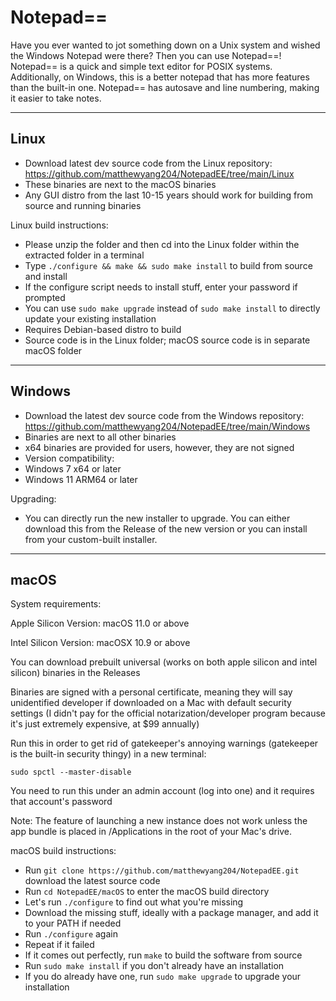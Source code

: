 # Notepad==
Have you ever wanted to jot something down on a Unix system and wished the Windows Notepad were there? Then you can use Notepad==! Notepad== is a quick and simple text editor for POSIX systems. Additionally, on Windows, this is a better notepad that has more features than the built-in one. Notepad== has autosave and line numbering, making it easier to take notes.

-----
Linux
-----
- Download latest dev source code from the Linux repository: https://github.com/matthewyang204/NotepadEE/tree/main/Linux
- These binaries are next to the macOS binaries
- Any GUI distro from the last 10-15 years should work for building from source and running binaries

Linux build instructions:
- Please unzip the folder and then cd into the Linux folder within the extracted folder in a terminal
- Type `./configure && make && sudo make install` to build from source and install
- If the configure script needs to install stuff, enter your password if prompted
- You can use `sudo make upgrade` instead of `sudo make install` to directly update your existing installation
- Requires Debian-based distro to build
- Source code is in the Linux folder; macOS source code is in separate macOS folder

-----
Windows
-----
- Download the latest dev source code from the Windows repository: https://github.com/matthewyang204/NotepadEE/tree/main/Windows
- Binaries are next to all other binaries
- x64 binaries are provided for users, however, they are not signed
- Version compatibility:
- Windows 7 x64 or later
- Windows 11 ARM64 or later

Upgrading:
- You can directly run the new installer to upgrade. You can either download this from the Release of the new version or you can install from your custom-built installer.

------
macOS
------

System requirements:

Apple Silicon Version: macOS 11.0 or above

Intel Silicon Version: macOSX 10.9 or above

You can download prebuilt universal (works on both apple silicon and intel silicon) binaries in the Releases

Binaries are signed with a personal certificate, meaning they will say unidentified developer if downloaded on a Mac with default security settings (I didn't pay for the official notarization/developer program because it's just extremely expensive, at $99 annually)

Run this in order to get rid of gatekeeper's annoying warnings (gatekeeper is the built-in security thingy) in a new terminal:
```
sudo spctl --master-disable
```
You need to run this under an admin account (log into one) and it requires that account's password

Note: The feature of launching a new instance does not work unless the app bundle is placed in /Applications in the root of your Mac's drive.

macOS build instructions:
- Run `git clone https://github.com/matthewyang204/NotepadEE.git` download the latest source code
- Run `cd NotepadEE/macOS` to enter the macOS build directory
- Let's run `./configure` to find out what you're missing
- Download the missing stuff, ideally with a package manager, and add it to your PATH if needed
- Run `./configure` again
- Repeat if it failed
- If it comes out perfectly, run `make` to build the software from source
- Run `sudo make install` if you don't already have an installation
- If you do already have one, run `sudo make upgrade` to upgrade your installation